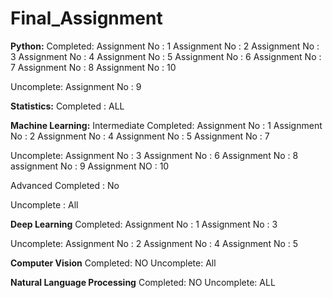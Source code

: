 # Final_Assignment
**Python:**
Completed: 
Assignment No : 1
Assignment No : 2
Assignment No : 3
Assignment No : 4
Assignment No : 5
Assignment No : 6
Assignment No : 7
Assignment No : 8
Assignment No : 10

Uncomplete: 
Assignment No : 9

**Statistics:**
Completed : ALL 

**Machine Learning:**
Intermediate
Completed:
Assignment No : 1
Assignment No : 2
Assignment No : 4
Assignment No : 5
Assignment No : 7

Uncomplete:
Assignment No : 3
Assignment No : 6
Assignment No : 8
assignment No : 9
Assignment NO : 10

Advanced
Completed : No

Uncomplete : All

**Deep Learning**
Completed:
Assignment No : 1
Assignment No : 3

Uncomplete:
Assignment No : 2
Assignment No : 4
Assignment No : 5

**Computer Vision**
Completed: NO
Uncomplete: All

**Natural Language Processing**
Completed: NO
Uncomplete: ALL

